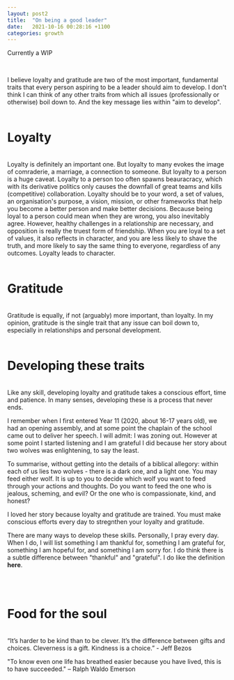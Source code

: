 ```yaml
---
layout: post2
title:  "On being a good leader"
date:   2021-10-16 00:28:16 +1100
categories: growth
---
```


Currently a WIP

<br>

I believe loyalty and gratitude are two of the most important, fundamental traits that every person aspiring to be a leader should aim to develop. I don't think I can think of any other traits from which all issues (professionally or otherwise) boil down to. And the key message lies within "aim to develop". 
<br>
<br>
<h1>Loyalty</h1>
<br>
Loyalty is definitely an important one. But loyalty to many evokes the image of comraderie, a marriage, a connection to someone. But loyalty to a person is a huge caveat. Loyalty to a person too often spawns beauracracy, which with its derivative politics only causes the downfall of great teams and kills (competitive) collaboration. Loyalty should be to your word, a set of values, an organisation's purpose, a vision, mission, or other frameworks that help you become a better person and make better decisions. Because being loyal to a person could mean when they are wrong, you also inevitably agree. However, healthy challenges in a relationship are necessary, and opposition is really the truest form of friendship. When you are loyal to a set of values, it also reflects in character, and you are less likely to shave the truth, and more likely to say the same thing to everyone, regardless of any outcomes. Loyalty leads to character. 
<br>
<br>
<h1>Gratitude</h1>
<br>
Gratitude is equally, if not (arguably) more important, than loyalty. In my opinion, gratitude is the single trait that any issue can boil down to, especially in relationships and personal development.  




<br>
<br>
<h1>Developing these traits</h1>
<br>
Like any skill, developing loyalty and gratitude takes a conscious effort, time and patience. In many senses, developing these is a process that never ends. 

I remember when I first entered Year 11 (2020, about 16-17 years old), we had an opening assembly, and at some point the chaplain of the school came out to deliver her speech. I will admit: I was zoning out. However at some point I started listening and I am grateful I did because her story about two wolves was enlightening, to say the least. 

To summarise, without getting into the details of a biblical allegory: within each of us lies two wolves - there is a dark one, and a light one. You may feed either wolf. It is up to you to decide which wolf you want to feed through your actions and thoughts. Do you want to feed the one who is jealous, scheming, and evil? Or the one who is compassionate, kind, and honest?

I loved her story because loyalty and gratitude are trained. You must make conscious efforts every day to stregnthen your loyalty and gratitude.   

There are many ways to develop these skills. Personally, I pray every day. When I do, I will list something I am thankful for, something I am grateful for, something I am hopeful for, and something I am sorry for. I do think there is a subtle difference between "thankful" and "grateful". I do like the definition <strong><a src="https://liveboldandbloom.com/07/values/grateful-vs-thankful#:~:text=You%20can%20exhibit%20your%20thanks,in%20both%20fable%20and%20psalm.">here</a></strong>. 





<br>
<br>
<h1>Food for the soul</h1>
<br>
“It’s harder to be kind than to be clever. It’s the difference between gifts and choices. Cleverness is a gift. Kindness is a choice.” - Jeff Bezos

"To know even one life has breathed easier because you have lived, this is to have succeeded." – Ralph Waldo Emerson


